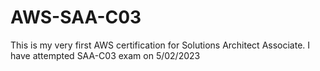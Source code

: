 # AWS-SAA-C03
This is my very first AWS certification for Solutions Architect Associate. I have attempted SAA-C03 exam on 5/02/2023

